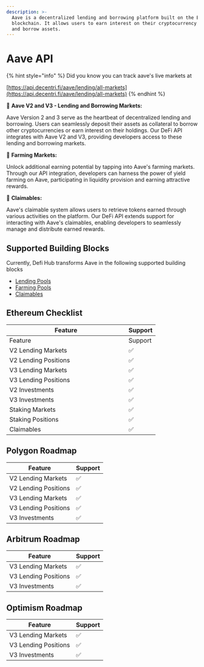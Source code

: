```yaml
---
description: >-
  Aave is a decentralized lending and borrowing platform built on the Ethereum
  blockchain. It allows users to earn interest on their cryptocurrency deposits
  and borrow assets.
---
```


# Aave API

{% hint style="info" %}
Did you know you can track aave's live markets at

[https://api.decentri.fi/aave/lending/all-markets](https://api.decentri.fi/aave/lending/all-markets)
{% endhint %}

🏦 **Aave V2 and V3 - Lending and Borrowing Markets:**

Aave Version 2 and 3 serve as the heartbeat of decentralized lending and borrowing. Users can seamlessly deposit their assets as collateral to borrow other cryptocurrencies or earn interest on their holdings. Our DeFi API integrates with Aave V2 and V3, providing developers access to these lending and borrowing markets.

🌾 **Farming Markets:**

Unlock additional earning potential by tapping into Aave's farming markets. Through our API integration, developers can harness the power of yield farming on Aave, participating in liquidity provision and earning attractive rewards.

🎁 **Claimables:**

Aave's claimable system allows users to retrieve tokens earned through various activities on the platform. Our DeFi API extends support for interacting with Aave's claimables, enabling developers to seamlessly manage and distribute earned rewards.

## Supported Building Blocks

Currently, Defi Hub transforms Aave in the following supported building blocks

* [Lending Pools](../../api-endpoints/lending/)
* [Farming Pools](../../api-endpoints/farming/)
* [Claimables](../../api-endpoints/claimables/)

## Ethereum Checklist

<table data-header-hidden><thead><tr><th width="298">Feature</th><th>Support</th></tr></thead><tbody><tr><td>Feature</td><td>Support</td></tr><tr><td>V2 Lending Markets</td><td>✅</td></tr><tr><td>V2 Lending Positions</td><td>✅</td></tr><tr><td>V3 Lending Markets</td><td>✅</td></tr><tr><td>V3 Lending Positions</td><td>✅</td></tr><tr><td>V2 Investments</td><td>✅</td></tr><tr><td>V3 Investments</td><td>✅</td></tr><tr><td>Staking Markets</td><td>✅</td></tr><tr><td>Staking Positions</td><td>✅</td></tr><tr><td>Claimables</td><td>✅</td></tr></tbody></table>

## Polygon Roadmap

| Feature              | Support |
| -------------------- | ------- |
| V2 Lending Markets   | ✅       |
| V2 Lending Positions | ✅       |
| V3 Lending Markets   | ✅       |
| V3 Lending Positions | ✅       |
| V3 Investments       | ✅       |

## Arbitrum Roadmap

| Feature              | Support |
| -------------------- | ------- |
| V3 Lending Markets   | ✅       |
| V3 Lending Positions | ✅       |
| V3 Investments       | ✅       |

## Optimism Roadmap

| Feature              | Support |
| -------------------- | ------- |
| V3 Lending Markets   | ✅       |
| V3 Lending Positions | ✅       |
| V3 Investments       | ✅       |

